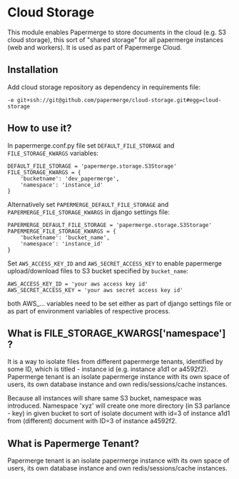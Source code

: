 # Cloud Storage

This module enables Papermerge to store documents in the cloud (e.g. S3 cloud
storage),  this sort of "shared storage" for all papermerge instances (web and
workers). It is used as part of Papermerge Cloud.

## Installation

Add cloud storage repository as dependency in requirements file:

    -e git+ssh://git@github.com/papermerge/cloud-storage.git#egg=cloud-storage

## How to use it?

In papermerge.conf.py file set ``DEFAULT_FILE_STORAGE`` and
``FILE_STORAGE_KWARGS`` variables:

    DEFAULT_FILE_STORAGE = 'papermerge.storage.S3Storage'
    FILE_STORAGE_KWARGS = {
        'bucketname': 'dev_papermerge',
        'namespace': 'instance_id'
    }

Alternatively set ``PAPERMERGE_DEFAULT_FILE_STORAGE``  and
``PAPERMERGE_FILE_STORAGE_KWARGS`` in django settings file:

    PAPERMERGE_DEFAULT_FILE_STORAGE = 'papermerge.storage.S3Storage'
    PAPERMERGE_FILE_STORAGE_KWARGS = {
        'bucketname': 'bucket_name',
        'namespace': 'instance_id'
    }

Set ``AWS_ACCESS_KEY_ID`` and ``AWS_SECRET_ACCESS_KEY`` to enable papermerge
upload/download files to S3 bucket specified by ``bucket_name``:

    AWS_ACCESS_KEY_ID = 'your aws access key id'
    AWS_SECRET_ACCESS_KEY = 'your aws secret access key id'

both AWS_... variables need to be set either as part of django settings file
or as part of environment variables of respective process.


## What is FILE_STORAGE_KWARGS['namespace'] ?


It is a way to isolate files from different papermerge tenants, identified by
some ID, which is titled - instance id (e.g. instance a1d1 or a4592f2).
Papermerge tenant is an isolate papermerge instance with its own space of
users, its own database instance and own redis/sessions/cache instances.

Because all instances will share same S3 bucket, namespace was introduced.
Namespace 'xyz' will create one more directory (in S3 parlance - key) in given
bucket to sort of isolate document with id=3 of instance a1d1 from (different)
document with ID=3 of instance a4592f2.


## What is Papermerge Tenant?


Papermerge tenant is an isolate papermerge instance with its own space of
users, its own database instance and own redis/sessions/cache instances.